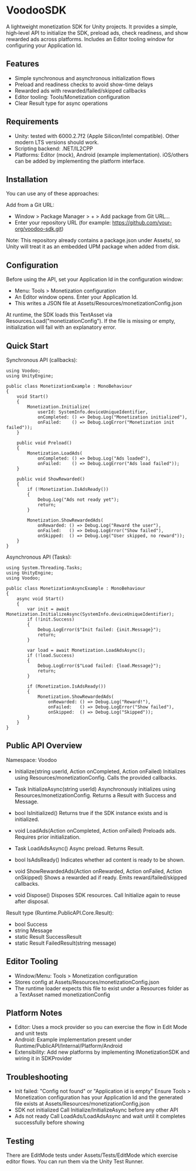 # VoodooSDK

A lightweight monetization SDK for Unity projects. It provides a simple, high‑level API to initialize the SDK, preload ads, check readiness, and show rewarded ads across platforms. Includes an Editor tooling window for configuring your Application Id.

## Features
- Simple synchronous and asynchronous initialization flows
- Preload and readiness checks to avoid show-time delays
- Rewarded ads with rewarded/failed/skipped callbacks
- Editor tooling: Tools/Monetization configuration
- Clear Result type for async operations

## Requirements
- Unity: tested with 6000.2.7f2 (Apple Silicon/Intel compatible). Other modern LTS versions should work.
- Scripting backend: .NET/IL2CPP
- Platforms: Editor (mock), Android (example implementation). iOS/others can be added by implementing the platform interface.

## Installation
You can use any of these approaches:

Add from a Git URL:
- Window > Package Manager > + > Add package from Git URL…
- Enter your repository URL (for example: https://github.com/your-org/voodoo-sdk.git)

Note: This repository already contains a package.json under Assets/, so Unity will treat it as an embedded UPM package when added from disk.

## Configuration
Before using the API, set your Application Id in the configuration window:
- Menu: Tools > Monetization configuration
- An Editor window opens. Enter your Application Id.
- This writes a JSON file at Assets/Resources/monetizationConfig.json

At runtime, the SDK loads this TextAsset via Resources.Load("monetizationConfig"). If the file is missing or empty, initialization will fail with an explanatory error.

## Quick Start
Synchronous API (callbacks):

```
using Voodoo;
using UnityEngine;

public class MonetizationExample : MonoBehaviour
{
    void Start()
    {
        Monetization.Initialize(
            userId: SystemInfo.deviceUniqueIdentifier,
            onCompleted: () => Debug.Log("Monetization initialized"),
            onFailed:    () => Debug.LogError("Monetization init failed"));
    }

    public void Preload()
    {
        Monetization.LoadAds(
            onCompleted: () => Debug.Log("Ads loaded"),
            onFailed:    () => Debug.LogError("Ads load failed"));
    }

    public void ShowRewarded()
    {
        if (!Monetization.IsAdsReady())
        {
            Debug.Log("Ads not ready yet");
            return;
        }

        Monetization.ShowRewardedAds(
            onRewarded: () => Debug.Log("Reward the user"),
            onFailed:   () => Debug.LogError("Show failed"),
            onSkipped:  () => Debug.Log("User skipped, no reward"));
    }
}
```

Asynchronous API (Tasks):

```
using System.Threading.Tasks;
using UnityEngine;
using Voodoo;

public class MonetizationAsyncExample : MonoBehaviour
{
    async void Start()
    {
        var init = await Monetization.InitializeAsync(SystemInfo.deviceUniqueIdentifier);
        if (!init.Success)
        {
            Debug.LogError($"Init failed: {init.Message}");
            return;
        }

        var load = await Monetization.LoadAdsAsync();
        if (!load.Success)
        {
            Debug.LogError($"Load failed: {load.Message}");
            return;
        }

        if (Monetization.IsAdsReady())
        {
            Monetization.ShowRewardedAds(
                onRewarded: () => Debug.Log("Reward!"),
                onFailed:   () => Debug.LogError("Show failed"),
                onSkipped:  () => Debug.Log("Skipped"));
        }
    }
}
```

## Public API Overview
Namespace: Voodoo

- Initialize(string userId, Action onCompleted, Action onFailed)
  Initializes using Resources/monetizationConfig. Calls the provided callbacks.

- Task<Result> InitializeAsync(string userId)
  Asynchronously initializes using Resources/monetizationConfig. Returns a Result with Success and Message.

- bool IsInitialized()
  Returns true if the SDK instance exists and is initialized.

- void LoadAds(Action onCompleted, Action onFailed)
  Preloads ads. Requires prior initialization.

- Task<Result> LoadAdsAsync()
  Async preload. Returns Result.

- bool IsAdsReady()
  Indicates whether ad content is ready to be shown.

- void ShowRewardedAds(Action onRewarded, Action onFailed, Action onSkipped)
  Shows a rewarded ad if ready. Emits reward/failed/skipped callbacks.

- void Dispose()
  Disposes SDK resources. Call Initialize again to reuse after disposal.

Result type (Runtime.PublicAPI.Core.Result):
- bool Success
- string Message
- static Result SuccessResult
- static Result FailedResult(string message)

## Editor Tooling
- Window/Menu: Tools > Monetization configuration
- Stores config at Assets/Resources/monetizationConfig.json
- The runtime loader expects this file to exist under a Resources folder as a TextAsset named monetizationConfig

## Platform Notes
- Editor: Uses a mock provider so you can exercise the flow in Edit Mode and unit tests
- Android: Example implementation present under Runtime/PublicAPI/Internal/Platform/Android
- Extensibility: Add new platforms by implementing IMonetizationSDK and wiring it in SDKProvider

## Troubleshooting
- Init failed: "Config not found" or "Application id is empty"
  Ensure Tools > Monetization configuration has your Application Id and the generated file exists at Assets/Resources/monetizationConfig.json
- SDK not initialized
  Call Initialize/InitializeAsync before any other API
- Ads not ready
  Call LoadAds/LoadAdsAsync and wait until it completes successfully before showing

## Testing
There are EditMode tests under Assets/Tests/EditMode which exercise editor flows. You can run them via the Unity Test Runner.

